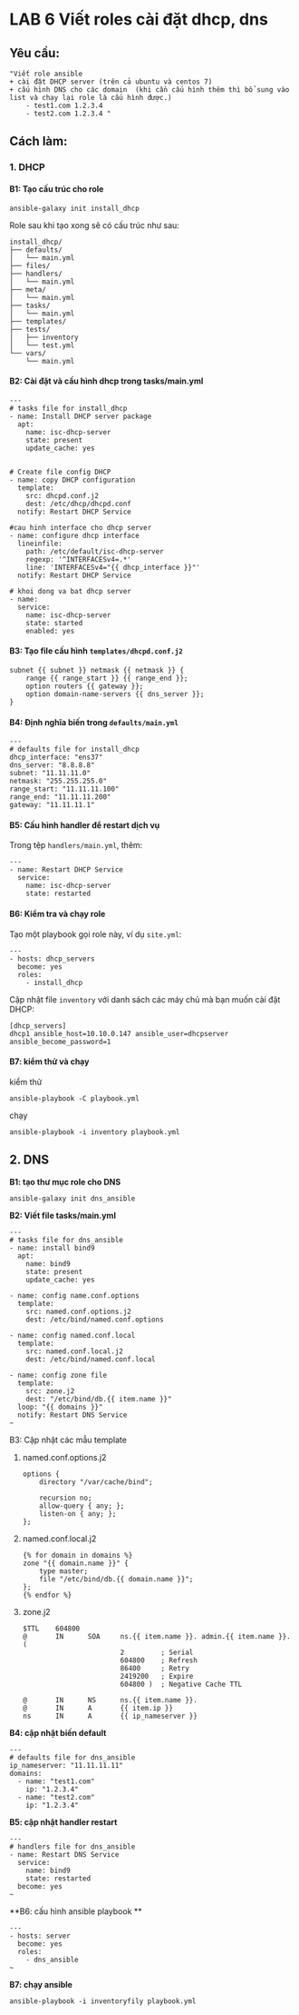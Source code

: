 # LAB 6 Viết roles cài đặt dhcp, dns

## Yêu cầu:

```
"Viết role ansible 
+ cài đặt DHCP server (trên cả ubuntu và centos 7)
+ cấu hình DNS cho các domain  (khi cần cấu hình thêm thì bổ sung vào list và chạy lại role là cấu hình được.)
    - test1.com 1.2.3.4
    - test2.com 1.2.3.4 "
```

## Cách làm:

### 1. DHCP

#### B1: Tạo cấu trúc cho role

```
ansible-galaxy init install_dhcp

```

Role sau khi tạo xong sẽ có cấu trúc như sau:

```
install_dhcp/
├── defaults/
│   └── main.yml
├── files/
├── handlers/
│   └── main.yml
├── meta/
│   └── main.yml
├── tasks/
│   └── main.yml
├── templates/
├── tests/
│   ├── inventory
│   └── test.yml
└── vars/
    └── main.yml

```



#### B2: Cài đặt và cấu hình dhcp trong tasks/main.yml

```
---
# tasks file for install_dhcp
- name: Install DHCP server package
  apt:
    name: isc-dhcp-server
    state: present
    update_cache: yes


# Create file config DHCP
- name: copy DHCP configuration
  template:
    src: dhcpd.conf.j2
    dest: /etc/dhcp/dhcpd.conf
  notify: Restart DHCP Service

#cau hinh interface cho dhcp server 
- name: configure dhcp interface
  lineinfile:
    path: /etc/default/isc-dhcp-server
    regexp: '^INTERFACESv4=.*'
    line: 'INTERFACESv4="{{ dhcp_interface }}"'
  notify: Restart DHCP Service

# khoi dong va bat dhcp server 
- name:
  service:
    name: isc-dhcp-server
    state: started
    enabled: yes

```

#### B3: Tạo file cấu hình `templates/dhcpd.conf.j2`

```
subnet {{ subnet }} netmask {{ netmask }} {
    range {{ range_start }} {{ range_end }};
    option routers {{ gateway }};
    option domain-name-servers {{ dns_server }};
}

```

#### B4: Định nghĩa biến trong `defaults/main.yml`

```
---
# defaults file for install_dhcp
dhcp_interface: "ens37"
dns_server: "8.8.8.8"
subnet: "11.11.11.0"
netmask: "255.255.255.0"
range_start: "11.11.11.100"
range_end: "11.11.11.200"
gateway: "11.11.11.1"
```

#### B5: Cấu hình handler để restart dịch vụ

Trong tệp `handlers/main.yml`, thêm:

```
---
- name: Restart DHCP Service
  service:
    name: isc-dhcp-server
    state: restarted

```

#### B6: Kiểm tra và chạy role

Tạo một playbook gọi role này, ví dụ `site.yml`:

```
---
- hosts: dhcp_servers
  become: yes
  roles:
    - install_dhcp

```

Cập nhật file `inventory` với danh sách các máy chủ mà bạn muốn cài đặt DHCP:

```
[dhcp_servers]
dhcp1 ansible_host=10.10.0.147 ansible_user=dhcpserver ansible_become_password=1

```



#### B7: kiểm thử và chạy 

kiểm thử 

```
ansible-playbook -C playbook.yml
```

chạy

```
ansible-playbook -i inventory playbook.yml
```



## 2. DNS

**B1: tạo thư mục role cho DNS**

```
ansible-galaxy init dns_ansible
```

**B2: Viết file tasks/main.yml**

```
---
# tasks file for dns_ansible
- name: install bind9
  apt:
    name: bind9
    state: present
    update_cache: yes

- name: config name.conf.options
  template:
    src: named.conf.options.j2
    dest: /etc/bind/named.conf.options

- name: config named.conf.local
  template:
    src: named.conf.local.j2
    dest: /etc/bind/named.conf.local

- name: config zone file
  template:
    src: zone.j2
    dest: "/etc/bind/db.{{ item.name }}"
  loop: "{{ domains }}"
  notify: Restart DNS Service
~                                    
```

B3: Cập nhật các mẫu template

1. named.conf.options.j2

   ```
   options {
       directory "/var/cache/bind";
   
       recursion no;
       allow-query { any; };
       listen-on { any; };
   };
   ```

2. named.conf.local.j2

   ```
   {% for domain in domains %}
   zone "{{ domain.name }}" {
       type master;
       file "/etc/bind/db.{{ domain.name }}";
   };
   {% endfor %}
   
   ```

3. zone.j2

   ```
   $TTL    604800
   @       IN      SOA     ns.{{ item.name }}. admin.{{ item.name }}. (
                           2         ; Serial
                           604800    ; Refresh
                           86400     ; Retry
                           2419200   ; Expire
                           604800 )  ; Negative Cache TTL
   
   @       IN      NS      ns.{{ item.name }}.
   @       IN      A       {{ item.ip }}
   ns      IN      A       {{ ip_nameserver }}
   ```

   

**B4: cập nhật biến default**

```
---
# defaults file for dns_ansible
ip_nameserver: "11.11.11.11"
domains:
  - name: "test1.com"
    ip: "1.2.3.4"
  - name: "test2.com"
    ip: "1.2.3.4"

```

**B5: cập nhật handler restart**

```
---
# handlers file for dns_ansible
- name: Restart DNS Service
  service:
    name: bind9
    state: restarted
  become: yes
~                  
```

**B6:  cấu hình ansible playbook **

```
---
- hosts: server
  become: yes
  roles:
    - dns_ansible
~                       
```

**B7: chạy ansible**

```
ansible-playbook -i inventoryfily playbook.yml
```

